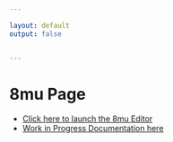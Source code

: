 ```yaml
---

layout: default
output: false


---
```



<h1>	<homepage_body>8mu Page	</homepage_body></h1>
  
* [Click here to launch the 8mu Editor](https://tomwhitwell.github.io/Smith-Kakehashi/)  
* [Work in Progress Documentation here](https://github.com/TomWhitwell/smith-kakehashi)
